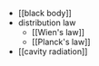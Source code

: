 - [[black body]]
- distribution law
    - [[Wien's law]]
    - [[Planck's law]]
- [[cavity radiation]]
